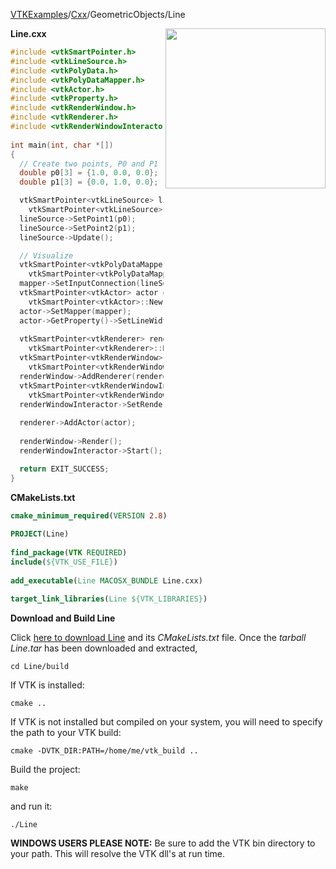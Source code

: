[VTKExamples](/index/)/[Cxx](/Cxx)/GeometricObjects/Line

<img align="right" src="https://github.com/lorensen/VTKExamples/blob/gh-pages/Testing/Baseline/GeometricObjects/TestLine.png?raw=true" width="256" />

**Line.cxx**
```c++
#include <vtkSmartPointer.h>
#include <vtkLineSource.h>
#include <vtkPolyData.h>
#include <vtkPolyDataMapper.h>
#include <vtkActor.h>
#include <vtkProperty.h>
#include <vtkRenderWindow.h>
#include <vtkRenderer.h>
#include <vtkRenderWindowInteractor.h>
 
int main(int, char *[])
{
  // Create two points, P0 and P1
  double p0[3] = {1.0, 0.0, 0.0};
  double p1[3] = {0.0, 1.0, 0.0};

  vtkSmartPointer<vtkLineSource> lineSource = 
    vtkSmartPointer<vtkLineSource>::New();
  lineSource->SetPoint1(p0);
  lineSource->SetPoint2(p1);
  lineSource->Update();

  // Visualize
  vtkSmartPointer<vtkPolyDataMapper> mapper = 
    vtkSmartPointer<vtkPolyDataMapper>::New();
  mapper->SetInputConnection(lineSource->GetOutputPort());
  vtkSmartPointer<vtkActor> actor = 
    vtkSmartPointer<vtkActor>::New();
  actor->SetMapper(mapper);
  actor->GetProperty()->SetLineWidth(4);
 
  vtkSmartPointer<vtkRenderer> renderer = 
    vtkSmartPointer<vtkRenderer>::New();
  vtkSmartPointer<vtkRenderWindow> renderWindow = 
    vtkSmartPointer<vtkRenderWindow>::New();
  renderWindow->AddRenderer(renderer);
  vtkSmartPointer<vtkRenderWindowInteractor> renderWindowInteractor = 
    vtkSmartPointer<vtkRenderWindowInteractor>::New();
  renderWindowInteractor->SetRenderWindow(renderWindow);
 
  renderer->AddActor(actor);
 
  renderWindow->Render();
  renderWindowInteractor->Start();

  return EXIT_SUCCESS;
}
```
**CMakeLists.txt**
```cmake
cmake_minimum_required(VERSION 2.8)
 
PROJECT(Line)
 
find_package(VTK REQUIRED)
include(${VTK_USE_FILE})
 
add_executable(Line MACOSX_BUNDLE Line.cxx)
 
target_link_libraries(Line ${VTK_LIBRARIES})
```

**Download and Build Line**

Click [here to download Line](https://github.com/lorensen/VTKWikiExamplesTarballs/raw/master/Line.tar) and its *CMakeLists.txt* file.
Once the *tarball Line.tar* has been downloaded and extracted,
```
cd Line/build 
```
If VTK is installed:
```
cmake ..
```
If VTK is not installed but compiled on your system, you will need to specify the path to your VTK build:
```
cmake -DVTK_DIR:PATH=/home/me/vtk_build ..
```
Build the project:
```
make
```
and run it:
```
./Line
```
**WINDOWS USERS PLEASE NOTE:** Be sure to add the VTK bin directory to your path. This will resolve the VTK dll's at run time.

